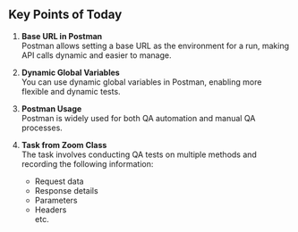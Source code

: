 ## Key Points of Today

1. **Base URL in Postman**  
   Postman allows setting a base URL as the environment for a run, making API calls dynamic and easier to manage.

2. **Dynamic Global Variables**  
   You can use dynamic global variables in Postman, enabling more flexible and dynamic tests.

3. **Postman Usage**  
   Postman is widely used for both QA automation and manual QA processes.

4. **Task from Zoom Class**  
   The task involves conducting QA tests on multiple methods and recording the following information:
   - Request data
   - Response details
   - Parameters
   - Headers  
     etc.
